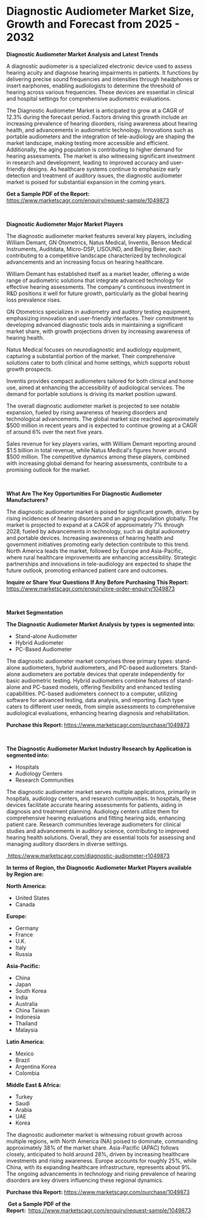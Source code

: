 <p><h1>Diagnostic Audiometer Market Size, Growth and Forecast from 2025 - 2032</h1></p><p><strong>Diagnostic Audiometer Market Analysis and Latest Trends</strong></p>
<p><p>A diagnostic audiometer is a specialized electronic device used to assess hearing acuity and diagnose hearing impairments in patients. It functions by delivering precise sound frequencies and intensities through headphones or insert earphones, enabling audiologists to determine the threshold of hearing across various frequencies. These devices are essential in clinical and hospital settings for comprehensive audiometric evaluations.</p><p>The Diagnostic Audiometer Market is anticipated to grow at a CAGR of 12.3% during the forecast period. Factors driving this growth include an increasing prevalence of hearing disorders, rising awareness about hearing health, and advancements in audiometric technology. Innovations such as portable audiometers and the integration of tele-audiology are shaping the market landscape, making testing more accessible and efficient. Additionally, the aging population is contributing to higher demand for hearing assessments. The market is also witnessing significant investment in research and development, leading to improved accuracy and user-friendly designs. As healthcare systems continue to emphasize early detection and treatment of auditory issues, the diagnostic audiometer market is poised for substantial expansion in the coming years.</p></p>
<p><strong>Get a Sample PDF of the Report:&nbsp;</strong> <a href="https://www.marketscagr.com/enquiry/request-sample/1049873?utm_campaign=3442&utm_medium=2&utm_source=Github&utm_content=ia&utm_term=13042025&utm_id=diagnostic-audiometer">https://www.marketscagr.com/enquiry/request-sample/1049873</a></p>
<p>&nbsp;</p>
<p><strong>Diagnostic Audiometer Major Market Players</strong></p>
<p><p>The diagnostic audiometer market features several key players, including William Demant, GN Otometrics, Natus Medical, Inventis, Benson Medical Instruments, Auditdata, Micro-DSP, LISOUND, and Beijing Beier, each contributing to a competitive landscape characterized by technological advancements and an increasing focus on hearing healthcare.</p><p>William Demant has established itself as a market leader, offering a wide range of audiometric solutions that integrate advanced technology for effective hearing assessments. The company's continuous investment in R&D positions it well for future growth, particularly as the global hearing loss prevalence rises.</p><p>GN Otometrics specializes in audiometry and auditory testing equipment, emphasizing innovation and user-friendly interfaces. Their commitment to developing advanced diagnostic tools aids in maintaining a significant market share, with growth projections driven by increasing awareness of hearing health.</p><p>Natus Medical focuses on neurodiagnostic and audiology equipment, capturing a substantial portion of the market. Their comprehensive solutions cater to both clinical and home settings, which supports robust growth prospects. </p><p>Inventis provides compact audiometers tailored for both clinical and home use, aimed at enhancing the accessibility of audiological services. The demand for portable solutions is driving its market position upward.</p><p>The overall diagnostic audiometer market is projected to see notable expansion, fueled by rising awareness of hearing disorders and technological advancements. The global market size reached approximately $500 million in recent years and is expected to continue growing at a CAGR of around 6% over the next five years.</p><p>Sales revenue for key players varies, with William Demant reporting around $1.5 billion in total revenue, while Natus Medical's figures hover around $500 million. The competitive dynamics among these players, combined with increasing global demand for hearing assessments, contribute to a promising outlook for the market.</p></p>
<p>&nbsp;</p>
<p><strong>What Are The Key Opportunities For Diagnostic Audiometer Manufacturers?</strong></p>
<p><p>The diagnostic audiometer market is poised for significant growth, driven by rising incidences of hearing disorders and an aging population globally. The market is projected to expand at a CAGR of approximately 7% through 2028, fueled by advancements in technology, such as digital audiometry and portable devices. Increasing awareness of hearing health and government initiatives promoting early detection contribute to this trend. North America leads the market, followed by Europe and Asia-Pacific, where rural healthcare improvements are enhancing accessibility. Strategic partnerships and innovations in tele-audiology are expected to shape the future outlook, promoting enhanced patient care and outcomes.</p></p>
<p><strong>Inquire or Share Your Questions If Any Before Purchasing This Report:</strong> <a href="https://www.marketscagr.com/enquiry/pre-order-enquiry/1049873?utm_campaign=3442&utm_medium=2&utm_source=Github&utm_content=ia&utm_term=13042025&utm_id=diagnostic-audiometer">https://www.marketscagr.com/enquiry/pre-order-enquiry/1049873</a></p>
<p>&nbsp;</p>
<p><strong>Market Segmentation</strong></p>
<p><strong>The Diagnostic Audiometer Market Analysis by types is segmented into:</strong></p>
<p><ul><li>Stand-alone Audiometer</li><li>Hybrid Audiometer</li><li>PC-Based Audiometer</li></ul></p>
<p><p>The diagnostic audiometer market comprises three primary types: stand-alone audiometers, hybrid audiometers, and PC-based audiometers. Stand-alone audiometers are portable devices that operate independently for basic audiometric testing. Hybrid audiometers combine features of stand-alone and PC-based models, offering flexibility and enhanced testing capabilities. PC-based audiometers connect to a computer, utilizing software for advanced testing, data analysis, and reporting. Each type caters to different user needs, from simple assessments to comprehensive audiological evaluations, enhancing hearing diagnosis and rehabilitation.</p></p>
<p><strong>Purchase this Report:&nbsp;</strong><a href="https://www.marketscagr.com/purchase/1049873?utm_campaign=3442&utm_medium=2&utm_source=Github&utm_content=ia&utm_term=13042025&utm_id=diagnostic-audiometer">https://www.marketscagr.com/purchase/1049873</a></p>
<p>&nbsp;</p>
<p><strong>The Diagnostic Audiometer Market Industry Research by Application is segmented into:</strong></p>
<p><ul><li>Hospitals</li><li>Audiology Centers</li><li>Research Communities</li></ul></p>
<p><p>The diagnostic audiometer market serves multiple applications, primarily in hospitals, audiology centers, and research communities. In hospitals, these devices facilitate accurate hearing assessments for patients, aiding in diagnosis and treatment planning. Audiology centers utilize them for comprehensive hearing evaluations and fitting hearing aids, enhancing patient care. Research communities leverage audiometers for clinical studies and advancements in auditory science, contributing to improved hearing health solutions. Overall, they are essential tools for assessing and managing auditory disorders in diverse settings.</p></p>
<p><a href="https://www.marketscagr.com/diagnostic-audiometer-r1049873?utm_campaign=3442&utm_medium=2&utm_source=Github&utm_content=ia&utm_term=13042025&utm_id=diagnostic-audiometer">&nbsp;https://www.marketscagr.com/diagnostic-audiometer-r1049873</a></p>
<p><strong>In terms of Region, the Diagnostic Audiometer Market Players available by Region are:</strong></p>
<p>
    <p> <strong> North America: </strong>
        <ul>
            <li>United States</li>
            <li>Canada</li>
        </ul>
        </p> 
    <p> <strong> Europe: </strong>
        <ul>
            <li>Germany</li>
            <li>France</li>
            <li>U.K.</li>
            <li>Italy</li>
            <li>Russia</li>
        </ul>
        </p> 
    <p> <strong> Asia-Pacific: </strong>
        <ul>
            <li>China</li>
            <li>Japan</li>
            <li>South Korea</li>
            <li>India</li>
            <li>Australia</li>
            <li>China Taiwan</li>
            <li>Indonesia</li>
            <li>Thailand</li>
            <li>Malaysia</li>
        </ul>
        </p> 
    <p> <strong> Latin America: </strong>
        <ul>
            <li>Mexico</li>
            <li>Brazil</li>
            <li>Argentina Korea</li>
            <li>Colombia</li>
        </ul>
        </p> 
    <p> <strong> Middle East & Africa: </strong>
        <ul>
            <li>Turkey</li>
            <li>Saudi</li>
            <li>Arabia</li>
            <li>UAE</li>
            <li>Korea</li>
        </ul>
    </p>
    </p>
<p><p>The diagnostic audiometer market is witnessing robust growth across multiple regions, with North America (NA) poised to dominate, commanding approximately 38% of the market share. Asia-Pacific (APAC) follows closely, anticipated to hold around 28%, driven by increasing healthcare investments and rising awareness. Europe accounts for roughly 25%, while China, with its expanding healthcare infrastructure, represents about 9%. The ongoing advancements in technology and rising prevalence of hearing disorders are key drivers influencing these regional dynamics.</p></p>
<p><strong>Purchase this Report: </strong><a href="https://www.marketscagr.com/purchase/1049873?utm_campaign=3442&utm_medium=2&utm_source=Github&utm_content=ia&utm_term=13042025&utm_id=diagnostic-audiometer">https://www.marketscagr.com/purchase/1049873</a></p>
<p>&nbsp;<strong>Get a Sample PDF of the Report:&nbsp;&nbsp;</strong><a href="https://www.marketscagr.com/enquiry/request-sample/1049873?utm_campaign=3442&utm_medium=2&utm_source=Github&utm_content=ia&utm_term=13042025&utm_id=diagnostic-audiometer">https://www.marketscagr.com/enquiry/request-sample/1049873</a></p>
<p><strong></strong></p>
<p><p></p><p></p><p></p></p>